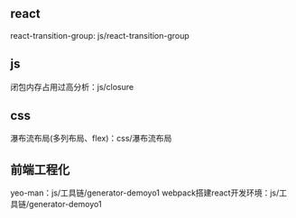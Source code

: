 ## react
react-transition-group: js/react-transition-group


## js
闭包内存占用过高分析：js/closure


## css
瀑布流布局(多列布局、flex)：css/瀑布流布局


## 前端工程化
yeo-man：js/工具链/generator-demoyo1
webpack搭建react开发环境：js/工具链/generator-demoyo1